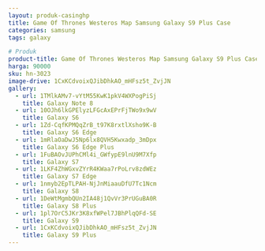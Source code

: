 ```yaml
---
layout: produk-casinghp
title: Game Of Thrones Westeros Map Samsung Galaxy S9 Plus Case
categories: samsung
tags: galaxy

# Produk
product-title: Game Of Thrones Westeros Map Samsung Galaxy S9 Plus Case
harga: 90000
sku: hn-3023
image-drive: 1CxKCdvoixQJibDhkAO_mHFsz5t_ZvjJN
gallery:
  - url: 1TMlkAMv7-vYtM55KwK1pkV4WXPogPiSj
    title: Galaxy Note 8
  - url: 10OJh6lkGPElyzLFGcAxEPrFjTWo9x9wV
    title: Galaxy S6
  - url: 1Zd-CqfKPMQqZrB_t97K8rxtlXsho9K-B
    title: Galaxy S6 Edge
  - url: 1mRlaOaDwJ5Np6lx8QVH5Kwxadp_3mDpx
    title: Galaxy S6 Edge Plus
  - url: 1FuBAOvJUPhCMl4i_GWfypE9lnU9M7Xfp
    title: Galaxy S7
  - url: 1LKF4ZhWGxvZYrR4KWaa7rPoLrv8zdWEz
    title: Galaxy S7 Edge
  - url: 1nmyb2EpTLPAH-NjJnMiaauDfU7Tc1Ncm
    title: Galaxy S8
  - url: 1DeWtMgmbQUn2IA48j1QvVr3PrUGuBA0R
    title: Galaxy S8 Plus
  - url: 1pl7OrC5JKr3K8xfWPel7JBhPlqQFd-SE
    title: Galaxy S9
  - url: 1CxKCdvoixQJibDhkAO_mHFsz5t_ZvjJN
    title: Galaxy S9 Plus
---
```

